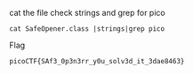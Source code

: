 cat the file check strings and grep for pico
```
cat SafeOpener.class |strings|grep pico
```

Flag
```
picoCTF{SAf3_0p3n3rr_y0u_solv3d_it_3dae8463}
```